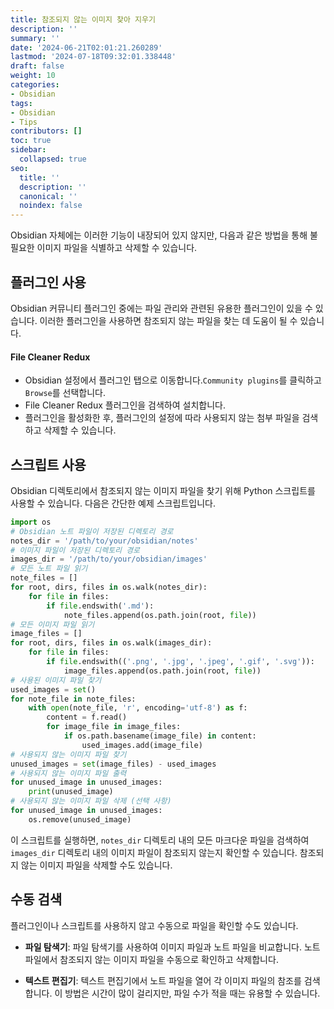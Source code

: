 ```yaml
---
title: 참조되지 않는 이미지 찾아 지우기
description: ''
summary: ''
date: '2024-06-21T02:01:21.260289'
lastmod: '2024-07-18T09:32:01.338448'
draft: false
weight: 10
categories:
- Obsidian
tags:
- Obsidian
- Tips
contributors: []
toc: true
sidebar:
  collapsed: true
seo:
  title: ''
  description: ''
  canonical: ''
  noindex: false
---
```

Obsidian 자체에는 이러한 기능이 내장되어 있지 않지만, 다음과 같은 방법을 통해 불필요한 이미지 파일을 식별하고 삭제할 수 있습니다.

## 플러그인 사용

Obsidian 커뮤니티 플러그인 중에는 파일 관리와 관련된 유용한 플러그인이 있을 수 있습니다. 이러한 플러그인을 사용하면 참조되지 않는 파일을 찾는 데 도움이 될 수 있습니다.
#### File Cleaner Redux
-  Obsidian 설정에서 플러그인 탭으로 이동합니다.`Community plugins`를 클릭하고 `Browse`를 선택합니다.
-  File Cleaner Redux 플러그인을 검색하여 설치합니다.
-  플러그인을 활성화한 후, 플러그인의 설정에 따라 사용되지 않는 첨부 파일을 검색하고 삭제할 수 있습니다.

## 스크립트 사용

Obsidian 디렉토리에서 참조되지 않는 이미지 파일을 찾기 위해 Python 스크립트를 사용할 수 있습니다. 다음은 간단한 예제 스크립트입니다.

```python
import os
# Obsidian 노트 파일이 저장된 디렉토리 경로
notes_dir = '/path/to/your/obsidian/notes'
# 이미지 파일이 저장된 디렉토리 경로
images_dir = '/path/to/your/obsidian/images'
# 모든 노트 파일 읽기
note_files = []
for root, dirs, files in os.walk(notes_dir):
    for file in files:
        if file.endswith('.md'):
            note_files.append(os.path.join(root, file))
# 모든 이미지 파일 읽기
image_files = []
for root, dirs, files in os.walk(images_dir):
    for file in files:
        if file.endswith(('.png', '.jpg', '.jpeg', '.gif', '.svg')):
            image_files.append(os.path.join(root, file))
# 사용된 이미지 파일 찾기
used_images = set()
for note_file in note_files:
    with open(note_file, 'r', encoding='utf-8') as f:
        content = f.read()
        for image_file in image_files:
            if os.path.basename(image_file) in content:
                used_images.add(image_file)
# 사용되지 않는 이미지 파일 찾기
unused_images = set(image_files) - used_images
# 사용되지 않는 이미지 파일 출력
for unused_image in unused_images:
    print(unused_image)
# 사용되지 않는 이미지 파일 삭제 (선택 사항)
for unused_image in unused_images:
    os.remove(unused_image)

```

이 스크립트를 실행하면, `notes_dir` 디렉토리 내의 모든 마크다운 파일을 검색하여 `images_dir` 디렉토리 내의 이미지 파일이 참조되지 않는지 확인할 수 있습니다. 참조되지 않는 이미지 파일을 삭제할 수도 있습니다.

## 수동 검색

플러그인이나 스크립트를 사용하지 않고 수동으로 파일을 확인할 수도 있습니다.
-  **파일 탐색기**: 파일 탐색기를 사용하여 이미지 파일과 노트 파일을 비교합니다. 노트 파일에서 참조되지 않는 이미지 파일을 수동으로 확인하고 삭제합니다.
    
- **텍스트 편집기**: 텍스트 편집기에서 노트 파일을 열어 각 이미지 파일의 참조를 검색합니다. 이 방법은 시간이 많이 걸리지만, 파일 수가 적을 때는 유용할 수 있습니다.